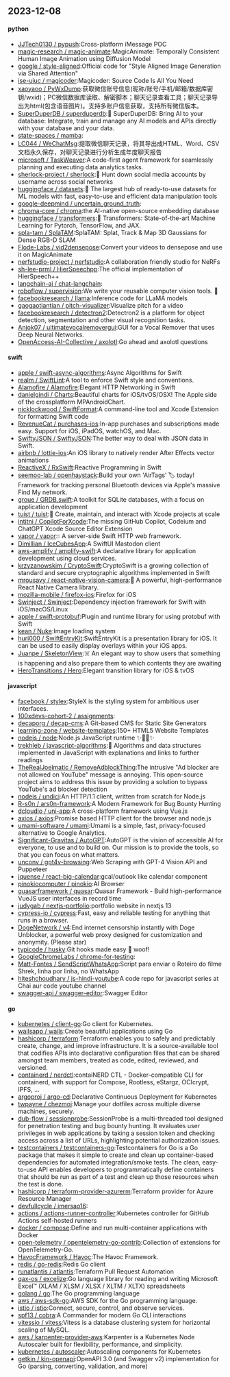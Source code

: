 ## 2023-12-08

#### python
* [JJTech0130 / pypush](https://github.com/JJTech0130/pypush):Cross-platform iMessage POC
* [magic-research / magic-animate](https://github.com/magic-research/magic-animate):MagicAnimate: Temporally Consistent Human Image Animation using Diffusion Model
* [google / style-aligned](https://github.com/google/style-aligned):Official code for "Style Aligned Image Generation via Shared Attention"
* [ise-uiuc / magicoder](https://github.com/ise-uiuc/magicoder):Magicoder: Source Code Is All You Need
* [xaoyaoo / PyWxDump](https://github.com/xaoyaoo/PyWxDump):获取微信账号信息(昵称/账号/手机/邮箱/数据库密钥/wxid)；PC微信数据库读取、解密脚本；聊天记录查看工具；聊天记录导出为html(包含语音图片)。支持多账户信息获取，支持所有微信版本。
* [SuperDuperDB / superduperdb](https://github.com/SuperDuperDB/superduperdb):🔮 SuperDuperDB: Bring AI to your database: Integrate, train and manage any AI models and APIs directly with your database and your data.
* [state-spaces / mamba](https://github.com/state-spaces/mamba):
* [LC044 / WeChatMsg](https://github.com/LC044/WeChatMsg):提取微信聊天记录，将其导出成HTML、Word、CSV文档永久保存，对聊天记录进行分析生成年度聊天报告
* [microsoft / TaskWeaver](https://github.com/microsoft/TaskWeaver):A code-first agent framework for seamlessly planning and executing data analytics tasks.
* [sherlock-project / sherlock](https://github.com/sherlock-project/sherlock):🔎 Hunt down social media accounts by username across social networks
* [huggingface / datasets](https://github.com/huggingface/datasets):🤗 The largest hub of ready-to-use datasets for ML models with fast, easy-to-use and efficient data manipulation tools
* [google-deepmind / uncertain_ground_truth](https://github.com/google-deepmind/uncertain_ground_truth):
* [chroma-core / chroma](https://github.com/chroma-core/chroma):the AI-native open-source embedding database
* [huggingface / transformers](https://github.com/huggingface/transformers):🤗 Transformers: State-of-the-art Machine Learning for Pytorch, TensorFlow, and JAX.
* [spla-tam / SplaTAM](https://github.com/spla-tam/SplaTAM):SplaTAM: Splat, Track & Map 3D Gaussians for Dense RGB-D SLAM
* [Flode-Labs / vid2densepose](https://github.com/Flode-Labs/vid2densepose):Convert your videos to densepose and use it on MagicAnimate
* [nerfstudio-project / nerfstudio](https://github.com/nerfstudio-project/nerfstudio):A collaboration friendly studio for NeRFs
* [sh-lee-prml / HierSpeechpp](https://github.com/sh-lee-prml/HierSpeechpp):The official implementation of HierSpeech++
* [langchain-ai / chat-langchain](https://github.com/langchain-ai/chat-langchain):
* [roboflow / supervision](https://github.com/roboflow/supervision):We write your reusable computer vision tools. 💜
* [facebookresearch / llama](https://github.com/facebookresearch/llama):Inference code for LLaMA models
* [gaogaotiantian / pitch-visualizer](https://github.com/gaogaotiantian/pitch-visualizer):Visualize pitch for a video
* [facebookresearch / detectron2](https://github.com/facebookresearch/detectron2):Detectron2 is a platform for object detection, segmentation and other visual recognition tasks.
* [Anjok07 / ultimatevocalremovergui](https://github.com/Anjok07/ultimatevocalremovergui):GUI for a Vocal Remover that uses Deep Neural Networks.
* [OpenAccess-AI-Collective / axolotl](https://github.com/OpenAccess-AI-Collective/axolotl):Go ahead and axolotl questions

#### swift
* [apple / swift-async-algorithms](https://github.com/apple/swift-async-algorithms):Async Algorithms for Swift
* [realm / SwiftLint](https://github.com/realm/SwiftLint):A tool to enforce Swift style and conventions.
* [Alamofire / Alamofire](https://github.com/Alamofire/Alamofire):Elegant HTTP Networking in Swift
* [danielgindi / Charts](https://github.com/danielgindi/Charts):Beautiful charts for iOS/tvOS/OSX! The Apple side of the crossplatform MPAndroidChart.
* [nicklockwood / SwiftFormat](https://github.com/nicklockwood/SwiftFormat):A command-line tool and Xcode Extension for formatting Swift code
* [RevenueCat / purchases-ios](https://github.com/RevenueCat/purchases-ios):In-app purchases and subscriptions made easy. Support for iOS, iPadOS, watchOS, and Mac.
* [SwiftyJSON / SwiftyJSON](https://github.com/SwiftyJSON/SwiftyJSON):The better way to deal with JSON data in Swift.
* [airbnb / lottie-ios](https://github.com/airbnb/lottie-ios):An iOS library to natively render After Effects vector animations
* [ReactiveX / RxSwift](https://github.com/ReactiveX/RxSwift):Reactive Programming in Swift
* [seemoo-lab / openhaystack](https://github.com/seemoo-lab/openhaystack):Build your own 'AirTags' 🏷 today! Framework for tracking personal Bluetooth devices via Apple's massive Find My network.
* [groue / GRDB.swift](https://github.com/groue/GRDB.swift):A toolkit for SQLite databases, with a focus on application development
* [tuist / tuist](https://github.com/tuist/tuist):🚀 Create, maintain, and interact with Xcode projects at scale
* [intitni / CopilotForXcode](https://github.com/intitni/CopilotForXcode):The missing GitHub Copilot, Codeium and ChatGPT Xcode Source Editor Extension
* [vapor / vapor](https://github.com/vapor/vapor):💧 A server-side Swift HTTP web framework.
* [Dimillian / IceCubesApp](https://github.com/Dimillian/IceCubesApp):A SwiftUI Mastodon client
* [aws-amplify / amplify-swift](https://github.com/aws-amplify/amplify-swift):A declarative library for application development using cloud services.
* [krzyzanowskim / CryptoSwift](https://github.com/krzyzanowskim/CryptoSwift):CryptoSwift is a growing collection of standard and secure cryptographic algorithms implemented in Swift
* [mrousavy / react-native-vision-camera](https://github.com/mrousavy/react-native-vision-camera):📸 A powerful, high-performance React Native Camera library.
* [mozilla-mobile / firefox-ios](https://github.com/mozilla-mobile/firefox-ios):Firefox for iOS
* [Swinject / Swinject](https://github.com/Swinject/Swinject):Dependency injection framework for Swift with iOS/macOS/Linux
* [apple / swift-protobuf](https://github.com/apple/swift-protobuf):Plugin and runtime library for using protobuf with Swift
* [kean / Nuke](https://github.com/kean/Nuke):Image loading system
* [huri000 / SwiftEntryKit](https://github.com/huri000/SwiftEntryKit):SwiftEntryKit is a presentation library for iOS. It can be used to easily display overlays within your iOS apps.
* [Juanpe / SkeletonView](https://github.com/Juanpe/SkeletonView):☠️ An elegant way to show users that something is happening and also prepare them to which contents they are awaiting
* [HeroTransitions / Hero](https://github.com/HeroTransitions/Hero):Elegant transition library for iOS & tvOS

#### javascript
* [facebook / stylex](https://github.com/facebook/stylex):StyleX is the styling system for ambitious user interfaces.
* [100xdevs-cohort-2 / assignments](https://github.com/100xdevs-cohort-2/assignments):
* [decaporg / decap-cms](https://github.com/decaporg/decap-cms):A Git-based CMS for Static Site Generators
* [learning-zone / website-templates](https://github.com/learning-zone/website-templates):150+ HTML5 Website Templates
* [nodejs / node](https://github.com/nodejs/node):Node.js JavaScript runtime ✨🐢🚀✨
* [trekhleb / javascript-algorithms](https://github.com/trekhleb/javascript-algorithms):📝 Algorithms and data structures implemented in JavaScript with explanations and links to further readings
* [TheRealJoelmatic / RemoveAdblockThing](https://github.com/TheRealJoelmatic/RemoveAdblockThing):The intrusive "Ad blocker are not allowed on YouTube" message is annoying. This open-source project aims to address this issue by providing a solution to bypass YouTube's ad blocker detection
* [nodejs / undici](https://github.com/nodejs/undici):An HTTP/1.1 client, written from scratch for Node.js
* [R-s0n / ars0n-framework](https://github.com/R-s0n/ars0n-framework):A Modern Framework for Bug Bounty Hunting
* [dcloudio / uni-app](https://github.com/dcloudio/uni-app):A cross-platform framework using Vue.js
* [axios / axios](https://github.com/axios/axios):Promise based HTTP client for the browser and node.js
* [umami-software / umami](https://github.com/umami-software/umami):Umami is a simple, fast, privacy-focused alternative to Google Analytics.
* [Significant-Gravitas / AutoGPT](https://github.com/Significant-Gravitas/AutoGPT):AutoGPT is the vision of accessible AI for everyone, to use and to build on. Our mission is to provide the tools, so that you can focus on what matters.
* [unconv / gpt4v-browsing](https://github.com/unconv/gpt4v-browsing):Web Scraping with GPT-4 Vision API and Puppeteer
* [jquense / react-big-calendar](https://github.com/jquense/react-big-calendar):gcal/outlook like calendar component
* [pinokiocomputer / pinokio](https://github.com/pinokiocomputer/pinokio):AI Browser
* [quasarframework / quasar](https://github.com/quasarframework/quasar):Quasar Framework - Build high-performance VueJS user interfaces in record time
* [judygab / nextjs-portfolio](https://github.com/judygab/nextjs-portfolio):portfolio website in nextjs 13
* [cypress-io / cypress](https://github.com/cypress-io/cypress):Fast, easy and reliable testing for anything that runs in a browser.
* [DogeNetwork / v4](https://github.com/DogeNetwork/v4):End internet censorship instantly with Doge Unblocker, a powerful web proxy designed for customization and anonymity. (Please star)
* [typicode / husky](https://github.com/typicode/husky):Git hooks made easy 🐶 woof!
* [GoogleChromeLabs / chrome-for-testing](https://github.com/GoogleChromeLabs/chrome-for-testing):
* [Matt-Fontes / SendScriptWhatsApp](https://github.com/Matt-Fontes/SendScriptWhatsApp):Script para enviar o Roteiro do filme Shrek, linha por linha, no WhatsApp
* [hiteshchoudhary / js-hindi-youtube](https://github.com/hiteshchoudhary/js-hindi-youtube):A code repo for javascript series at Chai aur code youtube channel
* [swagger-api / swagger-editor](https://github.com/swagger-api/swagger-editor):Swagger Editor

#### go
* [kubernetes / client-go](https://github.com/kubernetes/client-go):Go client for Kubernetes.
* [wailsapp / wails](https://github.com/wailsapp/wails):Create beautiful applications using Go
* [hashicorp / terraform](https://github.com/hashicorp/terraform):Terraform enables you to safely and predictably create, change, and improve infrastructure. It is a source-available tool that codifies APIs into declarative configuration files that can be shared amongst team members, treated as code, edited, reviewed, and versioned.
* [containerd / nerdctl](https://github.com/containerd/nerdctl):contaiNERD CTL - Docker-compatible CLI for containerd, with support for Compose, Rootless, eStargz, OCIcrypt, IPFS, ...
* [argoproj / argo-cd](https://github.com/argoproj/argo-cd):Declarative Continuous Deployment for Kubernetes
* [twpayne / chezmoi](https://github.com/twpayne/chezmoi):Manage your dotfiles across multiple diverse machines, securely.
* [dub-flow / sessionprobe](https://github.com/dub-flow/sessionprobe):SessionProbe is a multi-threaded tool designed for penetration testing and bug bounty hunting. It evaluates user privileges in web applications by taking a session token and checking access across a list of URLs, highlighting potential authorization issues.
* [testcontainers / testcontainers-go](https://github.com/testcontainers/testcontainers-go):Testcontainers for Go is a Go package that makes it simple to create and clean up container-based dependencies for automated integration/smoke tests. The clean, easy-to-use API enables developers to programmatically define containers that should be run as part of a test and clean up those resources when the test is done.
* [hashicorp / terraform-provider-azurerm](https://github.com/hashicorp/terraform-provider-azurerm):Terraform provider for Azure Resource Manager
* [devfullcycle / imersao16](https://github.com/devfullcycle/imersao16):
* [actions / actions-runner-controller](https://github.com/actions/actions-runner-controller):Kubernetes controller for GitHub Actions self-hosted runners
* [docker / compose](https://github.com/docker/compose):Define and run multi-container applications with Docker
* [open-telemetry / opentelemetry-go-contrib](https://github.com/open-telemetry/opentelemetry-go-contrib):Collection of extensions for OpenTelemetry-Go.
* [HavocFramework / Havoc](https://github.com/HavocFramework/Havoc):The Havoc Framework.
* [redis / go-redis](https://github.com/redis/go-redis):Redis Go client
* [runatlantis / atlantis](https://github.com/runatlantis/atlantis):Terraform Pull Request Automation
* [qax-os / excelize](https://github.com/qax-os/excelize):Go language library for reading and writing Microsoft Excel™ (XLAM / XLSM / XLSX / XLTM / XLTX) spreadsheets
* [golang / go](https://github.com/golang/go):The Go programming language
* [aws / aws-sdk-go](https://github.com/aws/aws-sdk-go):AWS SDK for the Go programming language.
* [istio / istio](https://github.com/istio/istio):Connect, secure, control, and observe services.
* [spf13 / cobra](https://github.com/spf13/cobra):A Commander for modern Go CLI interactions
* [vitessio / vitess](https://github.com/vitessio/vitess):Vitess is a database clustering system for horizontal scaling of MySQL.
* [aws / karpenter-provider-aws](https://github.com/aws/karpenter-provider-aws):Karpenter is a Kubernetes Node Autoscaler built for flexibility, performance, and simplicity.
* [kubernetes / autoscaler](https://github.com/kubernetes/autoscaler):Autoscaling components for Kubernetes
* [getkin / kin-openapi](https://github.com/getkin/kin-openapi):OpenAPI 3.0 (and Swagger v2) implementation for Go (parsing, converting, validation, and more)
